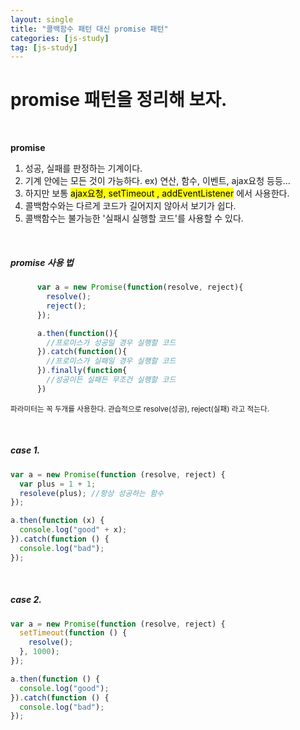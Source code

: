 ```yaml
---
layout: single
title: "콜백함수 패턴 대신 promise 패턴"
categories: [js-study]
tag: [js-study]
---
```


# promise 패턴을 정리해 보자.

<br>

**promise**

1. 성공, 실패를 판정하는 기계이다.
2. 기계 안에는 모든 것이 가능하다. ex) 연산, 함수, 이벤트, ajax요청 등등...
3. 하지만 보통 <mark>ajax요청, setTimeout , addEventListener</mark> 에서 사용한다.
4. 콜백함수와는 다르게 코드가 길어지지 않아서 보기가 쉽다.
5. 콜백함수는 불가능한 '실패시 실행할 코드'를 사용할 수 있다.

<br>
<h5>promise 사용 법</h5>

```js
      var a = new Promise(function(resolve, reject){
        resolve();
        reject();
      });

      a.then(function(){
        //프로미스가 성공일 경우 실행할 코드
      }).catch(function(){
        //프로미스가 실패일 경우 실행할 코드
      }).finally(function{
        //성공이든 실패든 무조건 실행할 코드
      })
```

<small>파라미터는 꼭 두개를 사용한다. 관습적으로 resolve(성공), reject(실패) 라고 적는다.</small>

<br>
<h5>case 1.</h5>

```js
var a = new Promise(function (resolve, reject) {
  var plus = 1 + 1;
  resoleve(plus); //항상 성공하는 함수
});

a.then(function (x) {
  console.log("good" + x);
}).catch(function () {
  console.log("bad");
});
```

<br>
<h5>case 2.</h5>

```js
var a = new Promise(function (resolve, reject) {
  setTimeout(function () {
    resolve();
  }, 1000);
});

a.then(function () {
  console.log("good");
}).catch(function () {
  console.log("bad");
});
```
